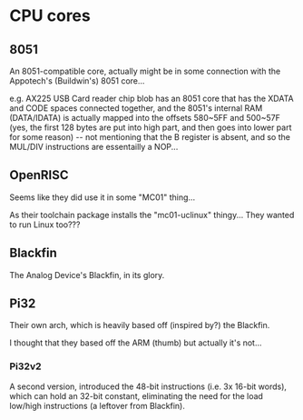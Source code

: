 # CPU cores

## 8051

An 8051-compatible core, actually might be in some connection with
the Appotech's (Buildwin's) 8051 core...

e.g. AX225 USB Card reader chip blob has an 8051 core that has the XDATA and CODE spaces
connected together, and the 8051's internal RAM (DATA/IDATA) is actually mapped into the
offsets 580~5FF and 500~57F (yes, the first 128 bytes are put into high part, and then goes into lower part for some reason)
-- not mentioning that the B register is absent, and so the MUL/DIV instructions are essentailly a NOP...

## OpenRISC

Seems like they did use it in some "MC01" thing...

As their toolchain package installs the "mc01-uclinux" thingy...
They wanted to run Linux too???

## Blackfin

The Analog Device's Blackfin, in its glory.

## Pi32

Their own arch, which is heavily based off (inspired by?) the Blackfin.

I thought that they based off the ARM (thumb) but actually it's not...

### Pi32v2

A second version, introduced the 48-bit instructions (i.e. 3x 16-bit words), which can hold
an 32-bit constant, eliminating the need for the load low/high instructions (a leftover from Blackfin).
